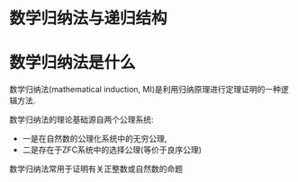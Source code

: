 # 数学归纳法与递归结构

# 数学归纳法是什么

数学归纳法(mathematical induction, MI)是利用归纳原理进行定理证明的一种逻辑方法.

数学归纳法的理论基础源自两个公理系统: 
* 一是在自然数的公理化系统中的无穷公理,
* 二是存在于ZFC系统中的选择公理(等价于良序公理)

数学归纳法常用于证明有关正整数或自然数的命题

